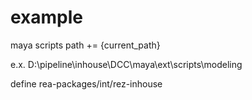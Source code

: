 # example

maya scripts path += {current_path}

e.x.
D:\pipeline\inhouse\DCC\maya\ext\scripts\modeling

define rea-packages/int/rez-inhouse